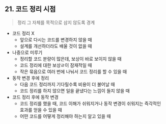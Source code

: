 ## 21. 코드 정리 시점

> 정리 그 자체를 목적으로 삼지 않도록 경계

* 코드 정리 X
    - 앞으로 다시는 코드를 변경하지 않을 때
    - 설계를 개선하더라도 배울 것이 없을 때
* 나중으로 미루기
    - 정리할 코드 분량이 많은데, 보상이 바로 보이지 않을 때
    - 코드 정리에 대한 보상ㄹ이 잠재적일 때
    - 작은 묶음으로 여러 번에 나눠서 코드 정리를 할 수 있을 때
* 동작 변경 후에 정리
    - 다음 코드 정리까지 기다릴수록 비용이 더 불어날 때
    - 코드 정리를 하지 않으면 일을 끝냈다는 느낌이 들지 않을 때
* 코드 정리 후에 동작 변경
    - 코드 정리를 했을 때, 코드 이해가 쉬워지거나 동작 변경이 쉬워지는 즉각적인 효과를 얻을 수 있을 때
    - 어떤 코드를 어떻게 정리해야 하는지 알고 있을 때
